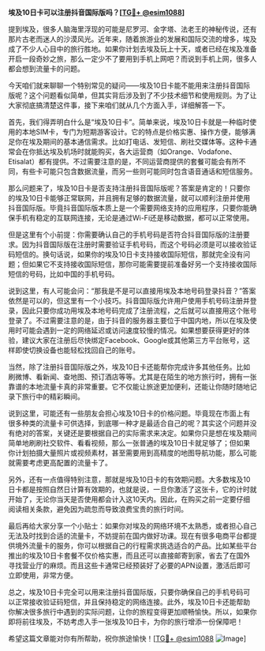 **埃及10日卡可以注册抖音国际版吗？[[TG💪+ @esim1088](https://t.me/s/esim1088)]**

提到埃及，很多人脑海里浮现的可能是尼罗河、金字塔、法老王的神秘传说，还有那片古老而迷人的沙漠风光。近年来，随着旅游业的发展和国际交流的增多，埃及成了不少人心目中的旅行胜地。如果你计划去埃及玩上十天，或者已经在埃及准备开启一段奇妙之旅，那么一定少不了要用到手机上网吧？而说到手机上网，很多人都会想到流量卡的问题。

今天咱们就来聊聊一个特别常见的疑问——埃及10日卡能不能用来注册抖音国际版呢？这个问题看似简单，但其实背后涉及到了不少技术细节和使用规则。为了让大家彻底搞清楚这件事，接下来咱们就从几个方面入手，详细解答一下。

首先，我们得弄明白什么是“埃及10日卡”。简单来说，埃及10日卡就是一种临时使用的本地SIM卡，专门为短期游客设计。它的特点是价格实惠、操作方便，能够满足你在埃及期间的基本通信需求。比如打电话、发短信、刷社交媒体等。这种卡通常会在你抵达埃及机场时就能购买，各大运营商（如Orange、Vodafone、Etisalat）都有提供。不过需要注意的是，不同运营商提供的套餐可能会有所不同，有些卡可能只包含数据流量，而另一些则可能同时包含语音通话和短信服务。

那么问题来了，埃及10日卡是否支持注册抖音国际版呢？答案是肯定的！只要你的埃及10日卡能够正常联网，并且拥有足够的数据流量，就可以顺利注册并使用抖音国际版。毕竟抖音国际版本质上是一个需要网络支持的应用程序，只要你能确保手机有稳定的互联网连接，无论是通过Wi-Fi还是移动数据，都可以正常使用。

但是这里有个小前提：你需要确认自己的手机号码是否符合抖音国际版的注册要求。因为抖音国际版在注册时需要验证手机号码，而这个号码必须是可以接收验证码短信的。换句话说，如果你的埃及10日卡支持接收国际短信，那就完全没有问题；但如果它不支持接收国际短信，那你可能需要提前准备好另一个支持接收国际短信的号码，比如中国的手机号码。

说到这里，有人可能会问：“那我是不是可以直接用埃及本地号码登录抖音？”答案依然是可以的，但这里有一个小技巧。抖音国际版允许用户使用手机号码注册并登录，因此只要你成功用埃及本地号码完成了注册流程，之后就可以直接用这个账号登录了。不过需要注意的是，由于抖音的服务器主要位于中国内地，所以在埃及使用时可能会遇到一定的网络延迟或访问速度较慢的情况。如果想要获得更好的体验，建议大家在注册后尽快绑定Facebook、Google或其他第三方平台账号，这样即使切换设备也能轻松找回自己的账号。

当然，除了注册抖音国际版之外，埃及10日卡还能帮你完成许多其他任务。比如刷微博、看新闻、查地图、预订酒店等等。尤其是在陌生的地方旅行时，拥有一张靠谱的本地流量卡真的非常重要。它不仅能让旅途更加便利，还能让你随时随地记录下旅行中的精彩瞬间。

说到这里，可能还有一些朋友会担心埃及10日卡的价格问题。毕竟现在市面上有很多种类的流量卡可供选择，到底哪一种才是最适合自己的呢？其实这个问题并没有绝对的答案，关键还是要根据自己的实际需求来决定。如果你只是想在埃及期间简单地刷刷社交软件、看看视频，那么一张普通的埃及10日卡就足够了；但如果你计划拍摄大量照片或视频素材，甚至需要用到高精度的地图导航功能，那么可能就需要考虑更高配置的流量卡了。

另外，还有一点值得特别注意，那就是埃及10日卡的有效期问题。大多数埃及10日卡都是按照自然日计算有效期的，也就是说，一旦你激活了这张卡，它的计时就开始了，无论你当天是否使用都会计入这10天内。因此，在购买之前一定要仔细阅读相关条款，避免因为疏忽而导致浪费宝贵的旅行时间。

最后再给大家分享一个小贴士：如果你对埃及的网络环境不太熟悉，或者担心自己无法及时找到合适的流量卡，不妨提前在国内做好功课。现在有很多电商平台都提供境外流量卡的服务，你可以根据自己的行程需求挑选适合的产品。比如某些平台推出的埃及10日卡套餐不仅价格实惠，而且还可以直接邮寄到家，省去了在国外寻找营业厅的麻烦。而且这些卡通常已经预装好了必要的APN设置，激活后即可立即使用，非常方便。

总之，埃及10日卡完全可以用来注册抖音国际版，只要你确保自己的手机号码可以正常接收验证码短信，并且保持稳定的网络连接。此外，埃及10日卡还能帮助你解决很多旅行中遇到的实际问题，让你的旅程变得更加顺畅愉快。所以，如果你即将前往埃及，不妨考虑入手一张埃及10日卡，为你的旅行增添一份保障吧！

希望这篇文章能对你有所帮助，祝你旅途愉快！[[TG💪+ @esim1088](https://t.me/s/esim1088) ![Image](https://i.postimg.cc/4NQfJmqS/Snipaste-2025-05-13-00-14-12.png)]